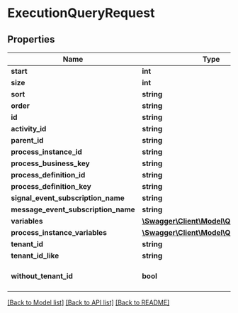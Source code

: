 # ExecutionQueryRequest

## Properties
Name | Type | Description | Notes
------------ | ------------- | ------------- | -------------
**start** | **int** |  | [optional] 
**size** | **int** |  | [optional] 
**sort** | **string** |  | [optional] 
**order** | **string** |  | [optional] 
**id** | **string** |  | [optional] 
**activity_id** | **string** |  | [optional] 
**parent_id** | **string** |  | [optional] 
**process_instance_id** | **string** |  | [optional] 
**process_business_key** | **string** |  | [optional] 
**process_definition_id** | **string** |  | [optional] 
**process_definition_key** | **string** |  | [optional] 
**signal_event_subscription_name** | **string** |  | [optional] 
**message_event_subscription_name** | **string** |  | [optional] 
**variables** | [**\Swagger\Client\Model\QueryVariable[]**](QueryVariable.md) |  | [optional] 
**process_instance_variables** | [**\Swagger\Client\Model\QueryVariable[]**](QueryVariable.md) |  | [optional] 
**tenant_id** | **string** |  | [optional] 
**tenant_id_like** | **string** |  | [optional] 
**without_tenant_id** | **bool** |  | [optional] [default to false]

[[Back to Model list]](../README.md#documentation-for-models) [[Back to API list]](../README.md#documentation-for-api-endpoints) [[Back to README]](../README.md)


